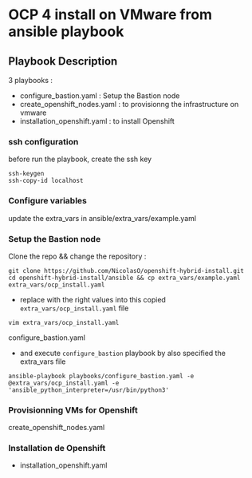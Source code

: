# OCP 4 install on VMware from ansible playbook




## Playbook Description
3 playbooks :
 - configure_bastion.yaml : Setup the Bastion node
 - create_openshift_nodes.yaml : to provisionng the infrastructure on vmware
 - installation_openshift.yaml : to install Openshift

### ssh configuration
before run the playbook, create the ssh key 

```shell
ssh-keygen
ssh-copy-id localhost
```


### Configure variables
update the extra_vars in ansible/extra_vars/example.yaml

### Setup the Bastion node
Clone the repo && change the repository : 
```shell
git clone https://github.com/NicolasO/openshift-hybrid-install.git
cd openshift-hybrid-install/ansible && cp extra_vars/example.yaml extra_vars/ocp_install.yaml
```

- replace with the right values into this copied `extra_vars/ocp_install.yaml` file

```shell
vim extra_vars/ocp_install.yaml
```

configure_bastion.yaml

- and execute `configure_bastion` playbook by also specified the extra_vars file

```shell
ansible-playbook playbooks/configure_bastion.yaml -e @extra_vars/ocp_install.yaml -e 'ansible_python_interpreter=/usr/bin/python3'
```


### Provisionning VMs for Openshift
create_openshift_nodes.yaml

### Installation de Openshift

-  installation_openshift.yaml
